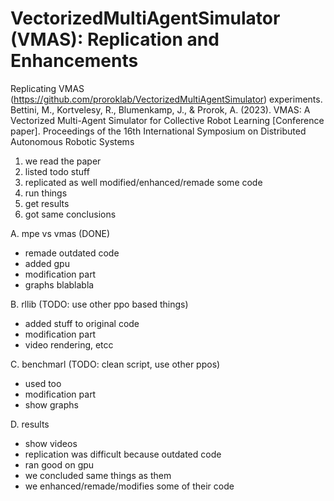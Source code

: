 # VectorizedMultiAgentSimulator (VMAS): Replication and Enhancements
Replicating VMAS (https://github.com/proroklab/VectorizedMultiAgentSimulator) experiments.
Bettini, M., Kortvelesy, R., Blumenkamp, J., & Prorok, A. (2023). VMAS: A Vectorized Multi-Agent Simulator for Collective Robot Learning [Conference paper]. Proceedings of the 16th International Symposium on Distributed Autonomous Robotic Systems


1. we read the paper
2. listed todo stuff
3. replicated as well modified/enhanced/remade some code
4. run things
5. get results
6. got same conclusions

A. mpe vs vmas (DONE)
  - remade outdated code
  - added gpu
  - modification part
  - graphs blablabla

B. rllib (TODO: use other ppo based things)
  - added stuff to original code
  - modification part
  - video rendering, etcc

C. benchmarl (TODO: clean script, use other ppos)
  - used too
  - modification part
  - show graphs

D. results
  - show videos
  - replication was difficult because outdated code
  - ran good on gpu
  - we concluded same things as them
  - we enhanced/remade/modifies some of their code
